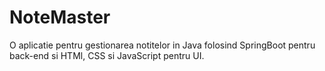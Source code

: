 # NoteMaster
O aplicatie pentru gestionarea notitelor in Java folosind SpringBoot pentru back-end si HTMl, CSS si JavaScript pentru UI.

